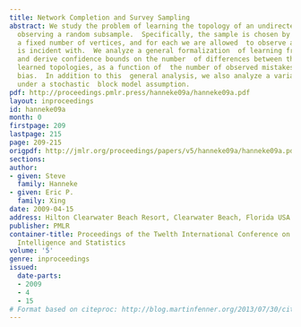 ```yaml
---
title: Network Completion and Survey Sampling
abstract: We study the problem of learning the topology of an undirected network  by
  observing a random subsample.  Specifically, the sample is chosen by  randomly selecting
  a fixed number of vertices, and for each we are allowed  to observe all edges it
  is incident with.  We analyze a general formalization  of learning from such samples,
  and derive confidence bounds on the number  of differences between the true and
  learned topologies, as a function of  the number of observed mistakes and the algorithm’s
  bias.  In addition to this  general analysis, we also analyze a variant of the problem
  under a stochastic  block model assumption.
pdf: http://proceedings.pmlr.press/hanneke09a/hanneke09a.pdf
layout: inproceedings
id: hanneke09a
month: 0
firstpage: 209
lastpage: 215
page: 209-215
origpdf: http://jmlr.org/proceedings/papers/v5/hanneke09a/hanneke09a.pdf
sections: 
author:
- given: Steve
  family: Hanneke
- given: Eric P.
  family: Xing
date: 2009-04-15
address: Hilton Clearwater Beach Resort, Clearwater Beach, Florida USA
publisher: PMLR
container-title: Proceedings of the Twelth International Conference on Artificial
  Intelligence and Statistics
volume: '5'
genre: inproceedings
issued:
  date-parts:
  - 2009
  - 4
  - 15
# Format based on citeproc: http://blog.martinfenner.org/2013/07/30/citeproc-yaml-for-bibliographies/
---
```

